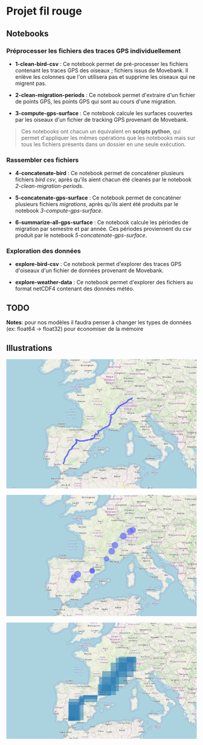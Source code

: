 # Projet fil rouge

## Notebooks

### Préprocesser les fichiers des traces GPS individuellement
* **1-clean-bird-csv** : Ce notebook permet de pré-processer les fichiers contenant les traces GPS des oiseaux ; fichiers issus de Movebank. Il enlève 
 les colonnes que l'on utilisera pas et supprime les oiseaux qui ne migrent pas.

* **2-clean-migration-periods** : Ce notebook permet d'extraire d'un fichier de points GPS, les points GPS qui sont au cours d'une migration.<br />

* **3-compute-gps-surface** : Ce notebook calcule les surfaces couvertes par les oiseaux d'un fichier de tracking GPS provenant de Movebank. 

> Ces notebooks ont chacun un équivalent en **scripts python**, qui permet d'appliquer les mêmes opérations que les notebooks mais sur tous les fichiers présents dans un dossier en une seule exécution.

### Rassembler ces fichiers
* **4-concatenate-bird** : Ce notebook permet de concaténer plusieurs fichiers *bird csv*, après qu'ils aient chacun été cleanés par le notebook *2-clean-migration-periods*.

* **5-concatenate-gps-surface** : Ce notebook permet de concaténer plusieurs fichiers *migrations*, après qu'ils aient été produits par le notebook *3-compute-gps-surface*.

* **6-summarize-all-gps-surface** : Ce notebook calcule les périodes de migration par semestre et par année. Ces périodes proviennent du csv produit par le notebook *5-concatenate-gps-surface*.

### Exploration des données
* **explore-bird-csv** : Ce notebook permet d'explorer des traces GPS d'oiseaux d'un fichier de données provenant de Movebank. 

* **explore-weather-data** : Ce notebook permet d'explorer des fichiers au format netCDF4 contenant des données météo.


## TODO

**Notes**: pour nos modèles il faudra penser à changer les types de données (ex: float64 -> float32) pour économiser de la mémoire

## Illustrations

![png](images/trace_gps.png)

![png](images/distances2_3jours.png)

![png](images/distances_3jours.png)